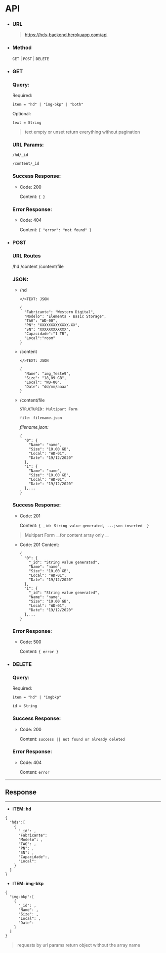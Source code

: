 # API

* ### **URL**
  > https://hds-backend.herokuapp.com/api

* ### **Method**
  `GET` | `POST` | `DELETE`

* ### **GET**

  ### Query:
  
    Required:

      item = "hd" | "img-bkp" | "both"

    Optional:

      text = String
    
    >text empty or unset return everything without pagination
  
  ### URL Params:

      /hd/_id

      /content/_id

  ### Success Response:
    * Code: 200

      Content: `{ }`
      
  ### Error Response:
  
    * Code: 404
    
      Content: `{ "error": "not found" } `
    
  

* ### **POST**

  ### URL Routes
  /hd
  /content
  /content/file

  ### JSON:

  * /hd
    ```
    </>TEXT: JSON

    {
      "Fabricante": "Western Digital",
      "Modelo": "Elements - Basic Storage",
      "TAG": "WD-00",
      "PN": "XXXXXXXXXXXXX-XX",
      "SN": "XXXXXXXXXXXX",
      "Capacidade":"1 TB",
      "Local":"room"
    }
    ```

  * /content
    ```
    </>TEXT: JSON

    {
      "Name": "img_Teste9",
      "Size": "18,09 GB",
      "Local": "WD-00",
      "Date": "dd/mm/aaaa"
    }
    ```

  * /content/file
    ```
    STRUCTURED: Multipart Form
    
    file: filename.json
    ```

    *filename.json:*
    ```
    {
      "0": {
        "Name": "name",
        "Size": "10,00 GB",
        "Local": "WD-01",
        "Date": "19/12/2020"
      },
      "1": {
        "Name": "name",
        "Size": "10,00 GB",
        "Local": "WD-01",
        "Date": "19/12/2020"
      },...
    }
    ```


  ### Success Response:
    * Code: 201

      Content: `{ _id: String value generated, ...json inserted  }`
    
    >Multipart Form __for content array only __
    * Code: 201
      Content: 
      ```
      {
        "0": {
          "_id": "String value generated",
          "Name": "name",
          "Size": "10,00 GB",
          "Local": "WD-01",
          "Date": "19/12/2020"
        },
        "1": {
          "_id": "String value generated",
          "Name": "name",
          "Size": "10,00 GB",
          "Local": "WD-01",
          "Date": "19/12/2020"
        },...
      }
      ```
      
  ### Error Response:
  
    * Code: 500
    
      Content: `{ error } `
    
    

* ### **DELETE**

  ### Query:
  
    Required:

      item = "hd" | "imgbkp" 

      id = String

  ### Success Response:
    * Code: 200

      Content: `success || not found or already deleted `
      
  ### Error Response:
  
    * Code: 404
    
      Content: `error`
    
  
***
## Response
----
  * **ITEM: hd**
```
{
  "hds":[
    {
      "_id": ,
      "Fabricante": 
      "Modelo": ,
      "TAG": ,
      "PN": ,
      "SN": ,
      "Capacidade":,
      "Local": 
    }
  ]
}
```

  * **ITEM: img-bkp**
```
{
  "img-bkp":[
    {
      "_id": ,
      "Name": ,
      "Size": ,
      "Local": ,
      "Date": 
    }
  ]
}
```

> requests by url params return object without the array name